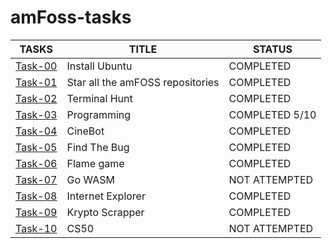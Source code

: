 # amFoss-tasks

|TASKS|TITLE|STATUS|
|-----|-----|------|
|[Task-00](https://github.com/saike148/amfoss-tasks/tree/main/Task-00)|Install Ubuntu|COMPLETED|
|[Task-01](https://github.com/saike148/amfoss-tasks/tree/main/Task-01)|Star all the amFOSS repositories|COMPLETED|
|[Task-02](https://github.com/saike148/amfoss-tasks/tree/main/Task-02)|Terminal Hunt|COMPLETED|
|[Task-03](https://github.com/saike148/amfoss-tasks/tree/main/Task-03)|Programming|COMPLETED 5/10|
|[Task-04](https://github.com/saike148/amfoss-tasks/tree/main/Task-04)|CineBot|COMPLETED|
|[Task-05](https://github.com/saike148/amfoss-tasks/tree/main/Task-05)|Find The Bug|COMPLETED|
|[Task-06](https://github.com/saike148/amfoss-tasks/tree/main/Task-06)|Flame game|COMPLETED|
|[Task-07](https://github.com/saike148/amfoss-tasks/tree/main/Task-07)|Go WASM|NOT ATTEMPTED|
|[Task-08](https://github.com/saike148/amfoss-tasks/tree/main/Task-08)|Internet Explorer|COMPLETED|
|[Task-09](https://github.com/saike148/amfoss-tasks/tree/main/Task-09)|Krypto Scrapper|COMPLETED|
|[Task-10](https://github.com/saike148/amfoss-tasks/tree/main/Task-10)|CS50|NOT ATTEMPTED|